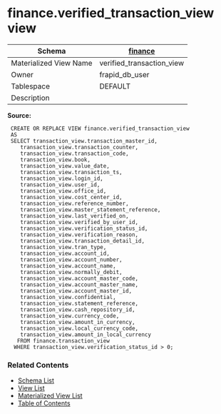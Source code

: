 # finance.verified_transaction_view view

| Schema | [finance](../../schemas/finance.md) |
| ------ | ----------------------------------------------- |
| Materialized View Name | verified_transaction_view |
| Owner | frapid_db_user |
| Tablespace | DEFAULT |
| Description |  |

**Source:**

```plpgsql
 CREATE OR REPLACE VIEW finance.verified_transaction_view
 AS
 SELECT transaction_view.transaction_master_id,
    transaction_view.transaction_counter,
    transaction_view.transaction_code,
    transaction_view.book,
    transaction_view.value_date,
    transaction_view.transaction_ts,
    transaction_view.login_id,
    transaction_view.user_id,
    transaction_view.office_id,
    transaction_view.cost_center_id,
    transaction_view.reference_number,
    transaction_view.master_statement_reference,
    transaction_view.last_verified_on,
    transaction_view.verified_by_user_id,
    transaction_view.verification_status_id,
    transaction_view.verification_reason,
    transaction_view.transaction_detail_id,
    transaction_view.tran_type,
    transaction_view.account_id,
    transaction_view.account_number,
    transaction_view.account_name,
    transaction_view.normally_debit,
    transaction_view.account_master_code,
    transaction_view.account_master_name,
    transaction_view.account_master_id,
    transaction_view.confidential,
    transaction_view.statement_reference,
    transaction_view.cash_repository_id,
    transaction_view.currency_code,
    transaction_view.amount_in_currency,
    transaction_view.local_currency_code,
    transaction_view.amount_in_local_currency
   FROM finance.transaction_view
  WHERE transaction_view.verification_status_id > 0;
```


### Related Contents
* [Schema List](../../schemas.md)
* [View List](../../views.md)
* [Materialized View List](../../materialized-views.md)
* [Table of Contents](../../README.md)

